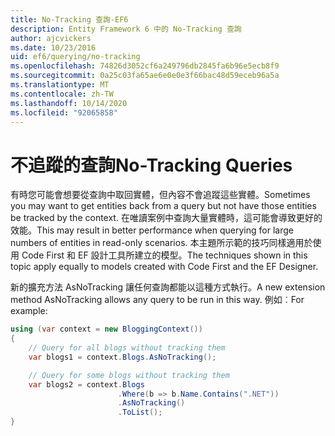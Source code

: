 ```yaml
---
title: No-Tracking 查詢-EF6
description: Entity Framework 6 中的 No-Tracking 查詢
author: ajcvickers
ms.date: 10/23/2016
uid: ef6/querying/no-tracking
ms.openlocfilehash: 74826d3052cf6a249796db2845fa6b96e5ecb8f9
ms.sourcegitcommit: 0a25c03fa65ae6e0e0e3f66bac48d59eceb96a5a
ms.translationtype: MT
ms.contentlocale: zh-TW
ms.lasthandoff: 10/14/2020
ms.locfileid: "92065858"
---
```

# <a name="no-tracking-queries"></a><span data-ttu-id="c528d-103">不追蹤的查詢</span><span class="sxs-lookup"><span data-stu-id="c528d-103">No-Tracking Queries</span></span>
<span data-ttu-id="c528d-104">有時您可能會想要從查詢中取回實體，但內容不會追蹤這些實體。</span><span class="sxs-lookup"><span data-stu-id="c528d-104">Sometimes you may want to get entities back from a query but not have those entities be tracked by the context.</span></span> <span data-ttu-id="c528d-105">在唯讀案例中查詢大量實體時，這可能會導致更好的效能。</span><span class="sxs-lookup"><span data-stu-id="c528d-105">This may result in better performance when querying for large numbers of entities in read-only scenarios.</span></span> <span data-ttu-id="c528d-106">本主題所示範的技巧同樣適用於使用 Code First 和 EF 設計工具所建立的模型。</span><span class="sxs-lookup"><span data-stu-id="c528d-106">The techniques shown in this topic apply equally to models created with Code First and the EF Designer.</span></span>  

<span data-ttu-id="c528d-107">新的擴充方法 AsNoTracking 讓任何查詢都能以這種方式執行。</span><span class="sxs-lookup"><span data-stu-id="c528d-107">A new extension method AsNoTracking allows any query to be run in this way.</span></span> <span data-ttu-id="c528d-108">例如︰</span><span class="sxs-lookup"><span data-stu-id="c528d-108">For example:</span></span>  

``` csharp
using (var context = new BloggingContext())
{
    // Query for all blogs without tracking them
    var blogs1 = context.Blogs.AsNoTracking();

    // Query for some blogs without tracking them
    var blogs2 = context.Blogs
                        .Where(b => b.Name.Contains(".NET"))
                        .AsNoTracking()
                        .ToList();
}
```  
